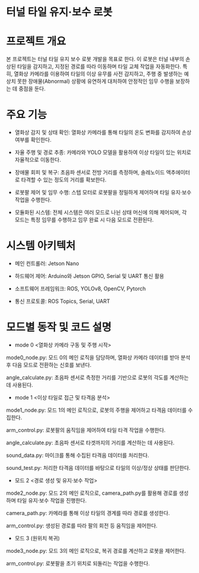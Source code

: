 # 터널 타일 유지·보수 로봇
# 프로젝트 개요
본 프로젝트는 터널 타일 유지 보수 로봇 개발을 목표로 한다. 이 로봇은 터널 내부의 손상된 타일을 감지하고, 지정된 경로를 따라 이동하며 타일 교체 작업을 자동화한다. 특히, 열화상 카메라를 이용하여 타일의 이상 유무를 사전 감지하고, 주행 중 발생하는 예상치 못한 장애물(Abnormal) 상황에 유연하게 대처하여 안정적인 임무 수행을 보장하는 데 중점을 둔다.
# 주요 기능
- 열화상 감지 및 상태 확인: 열화상 카메라를 통해 타일의 온도 변화를 감지하여 손상 여부를 확인한다.

- 자율 주행 및 경로 추종: 카메라와 YOLO 모델을 활용하여 이상 타일이 있는 위치로 자율적으로 이동한다.

- 장애물 회피 및 복구: 초음파 센서로 전방 거리를 측정하며, 솔레노이드 액추에이터로 타격할 수 있는 정도의 거리를 확보한다.

- 로봇팔 제어 및 임무 수행: 스텝 모터로 로봇팔을 정밀하게 제어하며 타일 유지·보수 작업을 수행한다.

- 모듈화된 시스템: 전체 시스템은 여러 모드로 나뉜 상태 머신에 의해 제어되며, 각 모드는 특정 임무를 수행하고 임무 완료 시 다음 모드로 전환된다.

# 시스템 아키텍처
- 메인 컨트롤러: Jetson Nano

- 하드웨어 제어: Arduino와 Jetson GPIO, Serial 및 UART 통신 활용

- 소프트웨어 프레임워크: ROS, YOLOv8, OpenCV, Pytorch

- 통신 프로토콜: ROS Topics, Serial, UART

# 모드별 동작 및 코드 설명
- mode 0 <열화상 카메라 구동 및 주행 시작>

mode0_node.py: 모드 0의 메인 로직을 담당하며, 열화상 카메라 데이터를 받아 분석 후 다음 모드로 전환하는 신호를 보낸다.

angle_calculate.py: 초음파 센서로 측정한 거리를 기반으로 로봇의 각도를 계산하는 데 사용된다.

- mode 1 <이상 타일로 접근 및 타격음 분석>

mode1_node.py: 모드 1의 메인 로직으로, 로봇의 주행을 제어하고 타격음 데이터를 수집한다.

arm_control.py: 로봇팔의 움직임을 제어하여 타일 타격 작업을 수행한다.

angle_calculate.py: 초음파 센서로 타겟까지의 거리를 계산하는 데 사용된다.

sound_data.py: 마이크를 통해 수집된 타격음 데이터를 처리한다.

sound_test.py: 처리한 타격음 데이터를 바탕으로 타일의 이상/정상 상태를 판단한다.

- 모드 2 <경로 생성 및 유지·보수 작업>

mode2_node.py: 모드 2의 메인 로직으로, camera_path.py를 활용해 경로를 생성하며 타일 유지·보수 작업을 진행한다.

camera_path.py: 카메라를 통해 이상 타일의 경계를 따라 경로를 생성한다.

arm_control.py: 생성된 경로를 따라 팔의 회전 등 움직임을 제어한다.

- 모드 3 (원위치 복귀)

mode3_node.py: 모드 3의 메인 로직으로, 복귀 경로를 계산하고 로봇을 제어한다.

arm_control.py: 로봇팔을 초기 위치로 되돌리는 작업을 수행한다.
